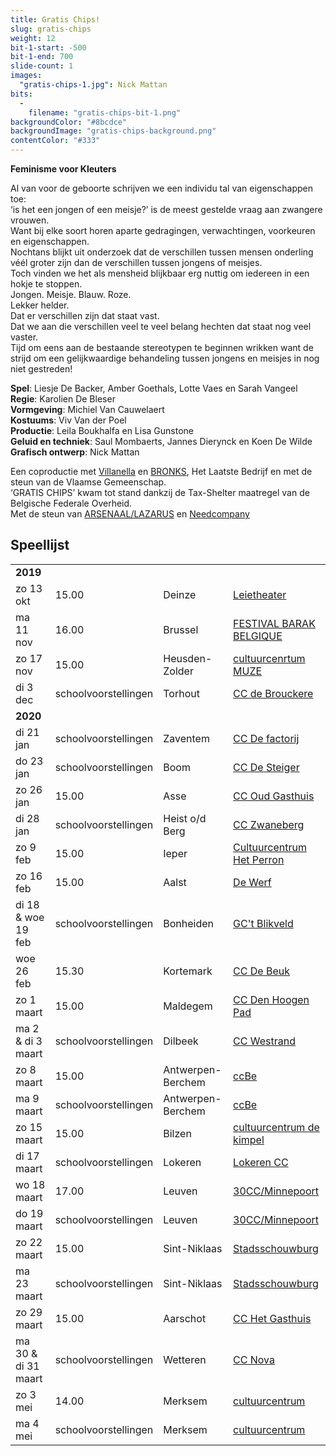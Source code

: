 ```yaml
---
title: Gratis Chips!
slug: gratis-chips
weight: 12
bit-1-start: -500
bit-1-end: 700
slide-count: 1
images:
  "gratis-chips-1.jpg": Nick Mattan
bits:
  -
    filename: "gratis-chips-bit-1.png"
backgroundColor: "#8bcdce"
backgroundImage: "gratis-chips-background.png"
contentColor: "#333"
---
```

<style>
  @media (min-width: 666px) {
    #background-bit-1 {
      width: 600px;
      height: 1340px;
      position: absolute;
      right: 0;
      top: 0;
      background: url({{ .Site.BaseURL }}/img/gratis-chips-bit-1.png) no-repeat bottom right;
    }
  }
</style>
**Feminisme voor Kleuters**<br>

Al van voor de geboorte schrijven we een individu tal van eigenschappen toe: <br>
‘is het een jongen of een meisje?’ is de meest gestelde vraag aan zwangere vrouwen.<br>
Want bij elke soort horen aparte gedragingen, verwachtingen, voorkeuren en eigenschappen. <br>
Nochtans blijkt uit onderzoek dat de verschillen tussen mensen onderling véél groter zijn dan de verschillen tussen jongens of meisjes.<br> 
Toch vinden we het als mensheid blijkbaar erg nuttig om iedereen in een hokje te stoppen.<br>
Jongen. Meisje. Blauw. Roze.<br>
Lekker helder. <br>
Dat er verschillen zijn dat staat vast.<br>
Dat we aan die verschillen veel te veel belang hechten dat staat nog veel vaster.<br>
Tijd om eens aan de bestaande stereotypen te beginnen wrikken want de strijd om een gelijkwaardige behandeling tussen jongens en meisjes in nog niet gestreden!

**Spel**: Liesje De Backer, Amber Goethals, Lotte Vaes en Sarah Vangeel<br>
**Regie**: Karolien De Bleser<br>
**Vormgeving**: Michiel Van Cauwelaert<br>
**Kostuums**: Viv Van der Poel<br>
**Productie**: Leila Boukhalfa en Lisa Gunstone<br>
**Geluid en techniek**: Saul Mombaerts, Jannes Dierynck en Koen De Wilde<br>
**Grafisch ontwerp**: Nick Mattan<br>

Een coproductie met <a href="http://www.villanella.be/">Villanella</a> en <a href="https://www.bronks.be/nl/">BRONKS</a>, Het Laatste Bedrijf en met de steun van de Vlaamse Gemeenschap.<br>
‘GRATIS CHIPS’ kwam tot stand dankzij de Tax-Shelter maatregel van de Belgische Federale Overheid.<br>
Met de steun van <a href="https://www.arsenaallazarus.be/">ARSENAAL/LAZARUS</a> en <a href="https://www.needcompany.org/">Needcompany</a>

## Speellijst
<div class="table-responsive">
<table class="speellijst">
<tr><td colspan="5"><strong>2019</strong></td></tr>
<tr><td>zo 13 okt</td><td>15.00</td><td>Deinze</td><td><a href="https://www.leietheater.be/">Leietheater</a></td></tr>
<tr><td>ma 11 nov</td><td>16.00</td><td>Brussel</td><td><a href="https://www.lamontagnemagique.be/">FESTIVAL BARAK BELGIQUE</a></td></tr>
<tr><td>zo 17 nov</td><td>15.00</td><td>Heusden-Zolder</td><td><a href="https://www.muze.be/">cultuurcenrtum MUZE</a></td></tr>
<tr><td>di 3 dec</td><td>schoolvoorstellingen</td><td>Torhout</td><td><a href="https://www.ccdebrouckere.be/">CC de Brouckere</a></td></tr>
 <tr><td colspan="5"><strong>2020</strong></td></tr> 
<tr><td>di 21 jan</td><td>schoolvoorstellingen</td><td>Zaventem</td><td><a href="https://www.ccdefactorij.be/">CC De factorij</a></td></tr>
<tr><td>do 23 jan</td><td>schoolvoorstellingen</td><td>Boom</td><td><a href="https://www.desteigerboom.be/">CC De Steiger</a></td></tr>
<tr><td>zo 26 jan</td><td>15.00</td><td>Asse</td><td><a href="https://www.ccasse.be/">CC Oud Gasthuis</a></td></tr>
<tr><td>di 28 jan</td><td>schoolvoorstellingen</td><td>Heist o/d Berg</td><td><a href="https://www.zwaneberg.be/">CC Zwaneberg</a></td></tr>
<tr><td>zo 9 feb</td><td>15.00</td><td>Ieper</td><td><a href="https://www.hetperron.be/">Cultuurcentrum Het Perron</a></td></tr>
<tr><td>zo 16 feb</td><td>15.00</td><td>Aalst</td><td><a href="https://www.ccdewerf.be/">De Werf</a></td></tr>
<tr><td>di 18 & woe 19 feb</td><td>schoolvoorstellingen</td><td>Bonheiden</td><td><a href="https://www.blikveld.be/">GC't Blikveld</a></td></tr>
<tr><td>woe 26 feb</td><td>15.30</td><td>Kortemark</td><td><a href="https://www.kortemark.be/">CC De Beuk</a></td></tr>
<tr><td>zo 1 maart</td><td>15.00</td><td>Maldegem</td><td><a href="https://www.maldegem.be/cc-den-hoogen-pad/">CC Den Hoogen Pad</a></td></tr>
<tr><td>ma 2 & di 3 maart</td><td>schoolvoorstellingen</td><td>Dilbeek</td><td><a href="https://www.westrand.be">CC Westrand</a></td></tr>
<tr><td>zo 8 maart</td><td>15.00</td><td>Antwerpen-Berchem</td><td><a href="https://www.ccbe.be/">ccBe</a></td></tr>
<tr><td>ma 9 maart</td><td>schoolvoorstellingen</td><td>Antwerpen-Berchem</td><td><a href="https://www.ccbe.be/">ccBe</a></td></tr>
<tr><td>zo 15 maart</td><td>15.00</td><td>Bilzen</td><td><a href="https://www.dekimpel.be/">cultuurcentrum de kimpel</a></td></tr>
<tr><td>di 17 maart</td><td>schoolvoorstellingen</td><td>Lokeren</td><td><a href="https://www.lokeren.be/cultuur/">Lokeren CC</a></td></tr>
<tr><td>wo 18 maart</td><td>17.00</td><td>Leuven</td><td><a href="https://www.30cc.be/">30CC/Minnepoort</a></td></tr>
<tr><td>do 19 maart</td><td>schoolvoorstellingen</td><td>Leuven</td><td><a href="https://www.30cc.be/">30CC/Minnepoort</a></td></tr>
<tr><td>zo 22 maart</td><td>15.00</td><td>Sint-Niklaas</td><td><a href="https://www.ccsintniklaas.be/">Stadsschouwburg</a></td></tr>
<tr><td>ma 23 maart</td><td>schoolvoorstellingen</td><td>Sint-Niklaas</td><td><a href="https://www.ccsintniklaas.be/">Stadsschouwburg</a></td></tr>
<tr><td>zo 29 maart</td><td>15.00</td><td>Aarschot</td><td><a href="https://www.hetgasthuis.be/">CC Het Gasthuis</a></td></tr>
<tr><td>ma 30 & di 31 maart</td><td>schoolvoorstellingen</td><td>Wetteren</td><td><a href="https://www.ccnovawetteren.be/">CC Nova</a></td></tr>
<tr><td>zo 3 mei</td><td>14.00</td><td>Merksem</td><td><a href="https://www.ccmerksem.be/">cultuurcentrum</a></td></tr>
<tr><td>ma 4 mei</td><td>schoolvoorstellingen</td><td>Merksem</td><td><a href="https://www.ccmerksem.be/">cultuurcentrum</a></td></tr>

</table>
</div>
